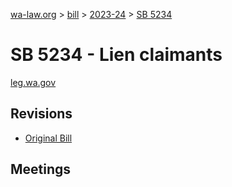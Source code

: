 [wa-law.org](/) > [bill](/bill/) > [2023-24](/bill/2023-24/) > [SB 5234](/bill/2023-24/sb/5234/)

# SB 5234 - Lien claimants
[leg.wa.gov](https://app.leg.wa.gov/billsummary?BillNumber=5234&Year=2023&Initiative=false)

## Revisions
* [Original Bill](1/)

## Meetings
